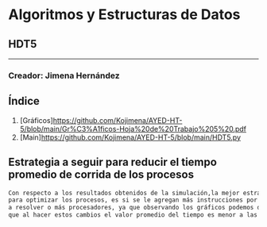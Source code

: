 # Algoritmos y Estructuras de Datos
## HDT5
****
### Creador: Jimena Hernández

## Índice
1. [Gráficos]https://github.com/Kojimena/AYED-HT-5/blob/main/Gr%C3%A1ficos-Hoja%20de%20Trabajo%205%20.pdf
2. [Main]https://github.com/Kojimena/AYED-HT-5/blob/main/HDT5.py

## Estrategia a seguir para reducir el tiempo promedio de corrida de los procesos

```diff
Con respecto a los resultados obtenidos de la simulación,la mejor estrategia 
para optimizar los procesos, es si se le agregan más instrucciones por minuto
a resolver o más procesadores, ya que observando los gráficos podemos determinar
que al hacer estos cambios el valor promedio del tiempo es menor a las demas pruebas.
```